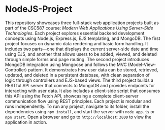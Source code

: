 # NodeJS-Project
This repository showcases three full-stack web application projects built as part of the CSC587 course: *Modern Web Applications Using Server-Side Technologies*. Each project explores essential backend development concepts using Node.js, Express.js, EJS templating, and MongoDB.
The first project focuses on dynamic data rendering and basic form handling. It includes two parts—one that displays the current server-side date and time using EJS, and another that allows users to be added, viewed, and deleted through simple forms and page routing.
The second project introduces MongoDB integration using Mongoose and follows the MVC (Model-View-Controller) pattern. It demonstrates how user data can be stored, retrieved, updated, and deleted in a persistent database, with clean separation of logic through controllers and EJS-based views.
The third project builds a RESTful API server that connects to MongoDB and provides endpoints for interacting with user data. It also includes a client-side script that consumes this API using the Fetch API, showcasing a complete client-server communication flow using REST principles.
Each project is modular and runs independently. To run any project, navigate to its folder, install the dependencies using `npm install`, and start the server with `node app.js` or `npm start`. Open a browser and go to `http://localhost:3000` to view the application in action.
